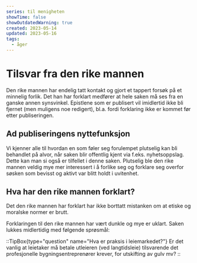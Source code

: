 ```yaml
---
series: til menigheten
showTime: false
showOutdatedWarning: true
created: 2023-05-14
updated: 2023-05-16
tags:
  - åger
---
```


# Tilsvar fra den rike mannen
Den rike mannen har endelig tatt kontakt og gjort et tappert forsøk på et minnelig forlik. Det han har forklart medfører at hele saken må ses fra en ganske annen synsvinkel. Epistlene som er publisert vil imidlertid ikke bli fjernet (men muligens noe redigert), bl.a. fordi forklaring ikke er kommet før etter publiseringen.

## Ad publiseringens nyttefunksjon
Vi kjenner alle til hvordan en som føler seg forulempet plutselig kan bli behandlet på alvor, når saken blir offentlig kjent via f.eks. nyhetsoppslag. Dette kan man si også er tilfellet i denne saken. Plutselig ble den rike mannen veldig mye mer interessert i å forlike seg og forklare seg overfor søsken som bevisst og aktivt var blitt holdt i uvitenhet.

## Hva har den rike mannen forklart?
Det den rike mannen har forklart har ikke borttatt mistanken om at etiske og moralske normer er brutt.

Forklaringen til den rike mannen har vært dunkle og mye er uklart. Saken lukkes midlertidig med følgende sprøsmål:

::TipBox{type="question" name="Hva er praksis i leiemarkedet?"}
Er det vanlig at leietaker må betale utleieren (ved langtidsleie) tilsvarende det profesjonelle bygningsentreprenører krever, for utskifting av gulv mv?
::